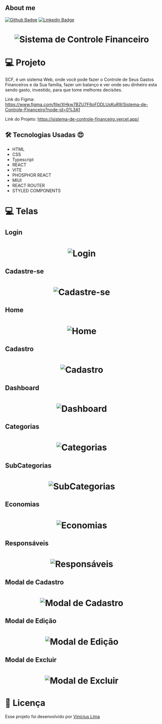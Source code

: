 ## About me

[![Github Badge](https://img.shields.io/badge/-Github-000?style=flat-square&logo=Github&logoColor=white&link=https://github.com/ViniciusLima7)](https://github.com/ViniciusLima7)
[![Linkedin Badge](https://img.shields.io/badge/-LinkedIn-blue?style=flat-square&logo=Linkedin&logoColor=white&link=https://www.linkedin.com/in/marcos-vinicius-lima/)](https://www.linkedin.com/in/marcos-vinicius-lima/)

<h1 align="center">
    <img alt="Sistema de Controle Financeiro" title="Sistema de Controle Financeiro" src="https://github.com/ViniciusLima7/sistema-de-controle-financeiro/blob/master/src/assets/capa.png" />
</h1>

# 💻 Projeto

SCF, é um sistema Web, onde você pode fazer o Controle de Seus Gastos Financeiros e da Sua família, fazer um balanço e ver onde seu dinheiro esta sendo gasto, investido, para que tome melhores decisões.

Link do Figma:
https://www.figma.com/file/XHkw7BZU7F6oFDDLUsKuR9/Sistema-de-Controle-Financeiro?node-id=0%3A1


Link do Projeto:
https://sistema-de-controle-financeiro.vercel.app/ 


## 🛠 Tecnologias Usadas :heart_eyes:

- HTML
- CSS
- Typescript
- REACT
- VITE
- PHOSPHOR REACT
- MIUI
- REACT ROUTER
- STYLED COMPONENTS


# 💻 Telas


## Login

<h1 align="center">
    <img alt="Login" title="Login" src="https://github.com/ViniciusLima7/sistema-de-controle-financeiro/blob/master/src/assets/login.png" />
</h1>

## Cadastre-se

<h1 align="center">
    <img alt="Cadastre-se" title="Cadastre-se" src="https://github.com/ViniciusLima7/sistema-de-controle-financeiro/blob/master/src/assets/modal-cadastro.png" />
</h1>

## Home

<h1 align="center">
    <img alt="Home" title="Home" src="https://github.com/ViniciusLima7/sistema-de-controle-financeiro/blob/master/src/assets/capa.png" />
</h1>

## Cadastro

<h1 align="center">
    <img alt="Cadastro" title="Cadastro" src="https://github.com/ViniciusLima7/sistema-de-controle-financeiro/blob/master/src/assets/cadastro.png" />
</h1>

## Dashboard

<h1 align="center">
    <img alt="Dashboard" title="Dashboard" src="https://github.com/ViniciusLima7/sistema-de-controle-financeiro/blob/master/src/assets/dashboard.png" />
</h1>

## Categorias

<h1 align="center">
    <img alt="Categorias" title="Categorias" src="https://github.com/ViniciusLima7/sistema-de-controle-financeiro/blob/master/src/assets/categorias.png" />
</h1>

## SubCategorias

<h1 align="center">
    <img alt="SubCategorias" title="SubCategorias" src="https://github.com/ViniciusLima7/sistema-de-controle-financeiro/blob/master/src/assets/sub-categorias.png" />
</h1>

## Economias

<h1 align="center">
    <img alt="Economias" title="Economias" src="https://github.com/ViniciusLima7/sistema-de-controle-financeiro/blob/master/src/assets/economias.png" />
</h1>

## Responsáveis

<h1 align="center">
    <img alt="Responsáveis" title="Responsáveis" src="https://github.com/ViniciusLima7/sistema-de-controle-financeiro/blob/master/src/assets/responsaveis.png" />
</h1>

## Modal de Cadastro

<h1 align="center">
    <img alt="Modal de Cadastro" title="Modal de Cadastro" src="https://github.com/ViniciusLima7/sistema-de-controle-financeiro/blob/master/src/assets/modal-create.png" />
</h1>

## Modal de Edição

<h1 align="center">
    <img alt="Modal de Edição" title="Modal de Edição" src="https://github.com/ViniciusLima7/sistema-de-controle-financeiro/blob/master/src/assets/modal-edit.png" />
</h1>

## Modal de Excluir

<h1 align="center">
    <img alt="Modal de Excluir" title="Modal de Excluir" src="https://github.com/ViniciusLima7/sistema-de-controle-financeiro/blob/master/src/assets/modal-delete.png" />
</h1>






# 📝 Licença

Esse projeto foi desenvolvido por [Vinicius Lima](https://www.linkedin.com/in/marcos-vinicius-lima/)